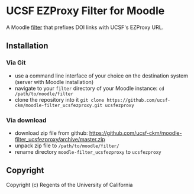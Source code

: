 # UCSF EZProxy Filter for Moodle

A Moodle [filter](https://docs.moodle.org/dev/Filters) that prefixes DOI links with UCSF's EZProxy URL.

## Installation

### Via Git
* use a command line interface of your choice on the destination system (server with Moodle installation)
* navigate to your `filter` directory of your Moodle instance: `cd /path/to/moodle/filter`
* clone the repository into it `git clone https://github.com/ucsf-ckm/moodle-filter_ucsfezproxy.git ucsfezproxy`

### Via download
* download zip file from github: https://github.com/ucsf-ckm/moodle-filter_ucsfezproxy/archive/master.zip
* unpack zip file to `/path/to/moodle/filter/`
* rename directory `moodle-filter_ucsfezproxy` to `ucsfezproxy`

## Copyright
Copyright (c) Regents of the University of California

